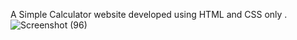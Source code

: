 A Simple Calculator website developed using HTML and CSS only . 
![Screenshot (96)](https://user-images.githubusercontent.com/45520449/132083565-f7a6177e-fbb6-4e82-b2d1-1caf221eabea.png)
